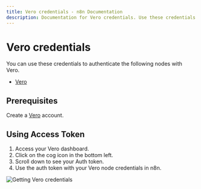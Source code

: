 ```yaml
---
title: Vero credentials - n8n Documentation
description: Documentation for Vero credentials. Use these credentials to authenticate Vero in n8n, a workflow automation platform.
---
```


# Vero credentials

You can use these credentials to authenticate the following nodes with Vero.

- [Vero](/integrations/builtin/app-nodes/n8n-nodes-base.vero/)

## Prerequisites

Create a [Vero](https://getvero.com/) account.

## Using Access Token

1. Access your Vero dashboard.
2. Click on the cog icon in the bottom left.
3. Scroll down to see your Auth token.
4. Use the auth token with your Vero node credentials in n8n.

![Getting Vero credentials](/_images/integrations/builtin/credentials/vero/using-access-token.gif)

